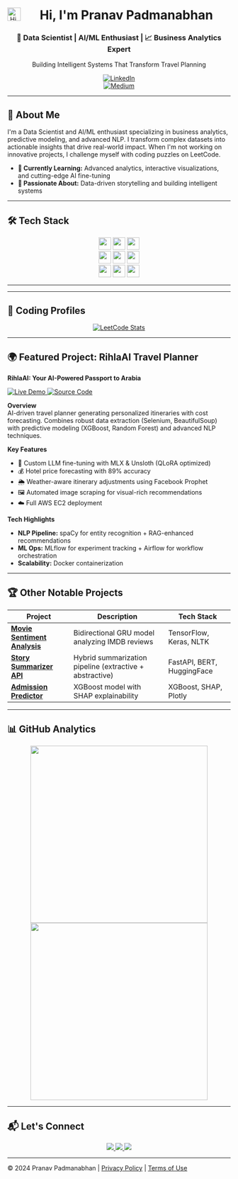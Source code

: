 <div align="center">
  <img align="left" src="https://media.giphy.com/media/hvRJCLFzcasrR4ia7z/giphy.gif" width="30px" alt="Hi, I'm Pranav Padmanabhan">
  <h1>Hi, I'm Pranav Padmanabhan</h1>
  <h3>🤖 Data Scientist | AI/ML Enthusiast | 📈 Business Analytics Expert</h3>
  <p>Building Intelligent Systems That Transform Travel Planning</p>
</div>

<div align="center">
  <a href="https://www.linkedin.com/in/pranav-padmanabhan-903934249/">
    <img src="https://img.shields.io/badge/-Connect_Pro-blue?style=for-the-badge&logo=linkedin" alt="LinkedIn">
  </a>
  <br>
  <a href="https://medium.com/@pranavpadmanabhan1234">
    <img src="https://img.shields.io/badge/-Read_My_Tech_Blogs-black?style=for-the-badge&logo=medium" alt="Medium">
  </a>
  <br>
<!--   <a href="https://pranavpadmanabhan.com">
    <img src="https://img.shields.io/badge/View-Portfolio-success?style=for-the-badge&logo=react" alt="Portfolio">
  </a> -->
</div>

---

## 🚀 About Me

I'm a Data Scientist and AI/ML enthusiast specializing in business analytics, predictive modeling, and advanced NLP. I transform complex datasets into actionable insights that drive real-world impact. When I'm not working on innovative projects, I challenge myself with coding puzzles on LeetCode.

- **🔧 Currently Learning:** Advanced analytics, interactive visualizations, and cutting-edge AI fine-tuning  
- **🚀 Passionate About:** Data-driven storytelling and building intelligent systems 
---

## 🛠️ Tech Stack

<div align="center">
  <img src="https://img.shields.io/badge/Python-3776AB?style=flat-square&logo=python&logoColor=white" height="28">
  <img src="https://img.shields.io/badge/Pandas-150458?style=flat-square&logo=pandas&logoColor=white" height="28">
  <img src="https://img.shields.io/badge/NumPy-013243?style=flat-square&logo=numpy&logoColor=white" height="28">
  <br>
  <img src="https://img.shields.io/badge/TensorFlow-FF6F00?style=flat-square&logo=tensorflow&logoColor=white" height="28">
  <img src="https://img.shields.io/badge/scikit--learn-F7931E?style=flat-square&logo=scikit-learn&logoColor=white" height="28">
  <img src="https://img.shields.io/badge/XGBoost-FF6600?style=flat-square&logo=xgboost&logoColor=white" height="28">
  <br>
  <img src="https://img.shields.io/badge/AWS-232F3E?style=flat-square&logo=amazonaws&logoColor=white" height="28">
  <img src="https://img.shields.io/badge/Streamlit-FF4B4B?style=flat-square&logo=streamlit&logoColor=white" height="28">
  <img src="https://img.shields.io/badge/Spark-E25A1C?style=flat-square&logo=apachespark&logoColor=white" height="28">
</div>

---
---

## 🧮 Coding Profiles

<div align="center">
  <a href="https://leetcode.com/u/pranavpadmanabhan1234/">
    <img src="https://leetcard.jacoblin.cool/pranavpadmanabhan1234?theme=dark&font=Karma&ext=contest" alt="LeetCode Stats">
  </a>
</div>

---

## 🌍 Featured Project: RihlaAI Travel Planner

**RihlaAI: Your AI-Powered Passport to Arabia**  

<div align="left">
  <a href="https://rihlaai.streamlit.app/">
    <img src="https://img.shields.io/badge/Live_Demo-AI_Travel_Guide-blue?style=for-the-badge" alt="Live Demo">
  </a>
  <a href="https://github.com/Pranav9605/RihlaAi_Travel_Planner">
    <img src="https://img.shields.io/badge/Source_Code-181717?style=for-the-badge&logo=github" alt="Source Code">
  </a>
</div>

**Overview**  
AI-driven travel planner generating personalized itineraries with cost forecasting. Combines robust data extraction (Selenium, BeautifulSoup) with predictive modeling (XGBoost, Random Forest) and advanced NLP techniques.

**Key Features**  
- 🧠 Custom LLM fine-tuning with MLX & Unsloth (QLoRA optimized)  
- 💰 Hotel price forecasting with 89% accuracy  
- 🌦️ Weather-aware itinerary adjustments using Facebook Prophet  
- 🖼️ Automated image scraping for visual-rich recommendations  
- ☁️ Full AWS EC2 deployment  

**Tech Highlights**  
- **NLP Pipeline:** spaCy for entity recognition + RAG-enhanced recommendations  
- **ML Ops:** MLflow for experiment tracking + Airflow for workflow orchestration  
- **Scalability:** Docker containerization 

---

## 🏆 Other Notable Projects

| Project | Description | Tech Stack |
|---------|-------------|------------|
| **[Movie Sentiment Analysis](https://github.com/Pranav9605/Movie_sentiment_analysis_RNN)** | Bidirectional GRU model analyzing IMDB reviews | TensorFlow, Keras, NLTK |
| **[Story Summarizer API](https://github.com/Pranav9605/storysummarizer-api)** | Hybrid summarization pipeline (extractive + abstractive) | FastAPI, BERT, HuggingFace |
| **[Admission Predictor](https://github.com/Pranav9605/Graduate-Admission-Prediction-with-Machine-Learning)** | XGBoost model with SHAP explainability | XGBoost, SHAP, Plotly |

---

## 📊 GitHub Analytics

<div align="center">
  <img src="https://github-readme-stats.vercel.app/api?username=Pranav9605&show_icons=true&theme=vue-dark&hide_border=true" width="400">
  <img src="https://github-readme-streak-stats.herokuapp.com?user=Pranav9605&theme=vue-dark&hide_border=true" width="400">
</div>

---

## 📬 Let's Connect

<div align="center">
  <a href="mailto:pranavpadmanabhan9605@gmail.com">
    <img src="https://img.shields.io/badge/Email-D14836?style=for-the-badge&logo=gmail&logoColor=white">
  </a>
  <a href="https://www.linkedin.com/in/pranav-padmanabhan-903934249/">
    <img src="https://img.shields.io/badge/LinkedIn-0077B5?style=for-the-badge&logo=linkedin&logoColor=white">
  </a>
  <a href="https://medium.com/@pranavpadmanabhan1234">
    <img src="https://img.shields.io/badge/Medium-12100E?style=for-the-badge&logo=medium&logoColor=white">
  </a>
</div>

---

© 2024 Pranav Padmanabhan | [Privacy Policy](https://pranavpadmanabhan.com/privacy) | [Terms of Use](https://pranavpadmanabhan.com/terms)
